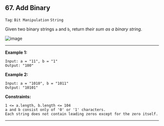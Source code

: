 ## 67. Add Binary

```Tag```: ```Bit Manipulation``` ```String```

Given two binary strings ```a``` and ```b```, return _their sum as a binary string_.

![image](https://user-images.githubusercontent.com/35042430/209714137-db11a18b-d4dd-46c7-8d5a-d5bc7134a291.png)

---
 
__Example 1:__
```
Input: a = "11", b = "1"
Output: "100"
```

__Example 2:__
```
Input: a = "1010", b = "1011"
Output: "10101"
```

__Constraints:__
```
1 <= a.length, b.length <= 104
a and b consist only of '0' or '1' characters.
Each string does not contain leading zeros except for the zero itself.
```

---
